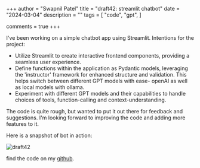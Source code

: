 +++
author = "Swapnil Patel"
title = "draft42: streamlit chatbot"
date = "2024-03-04"
description = ""
tags = [
"code",
"gpt",
]

comments = true
+++

I've been working on a simple chatbot app using Streamlit. 
Intentions for the project:
- Utilize Streamlit to create interactive frontend components, providing a seamless user experience.
- Define functions within the application as Pydantic models, leveraging the 'instructor' framework for enhanced structure and validation. This helps switch between different GPT models with ease- openAI as well as local models with ollama.
- Experiment with different GPT models and their capabilities to handle choices of tools, function-calling and context-understanding.

The code is quite rough, but wanted to put it out there for feedback and suggestions. I'm looking forward to improving the code and adding more features to it.

Here is a snapshot of bot in action:

![draft42](https://autoscaler.sh/images/draft42.png)

find the code on my [github](https://github.com/swap357/draft42).